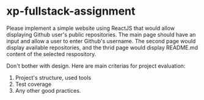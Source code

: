 # xp-fullstack-assignment

Please implement a simple website using ReactJS that would allow displaying Github user's public repositories.
The main page should have an input and allow a user to enter Github's username. The second page would display available repositories, and the thrid page would display README.md content of the selected respository. 

Don't bother with design. Here are main criterias for project evaluation:
1) Project's structure, used tools
2) Test coverage
3) Any other good practices.


